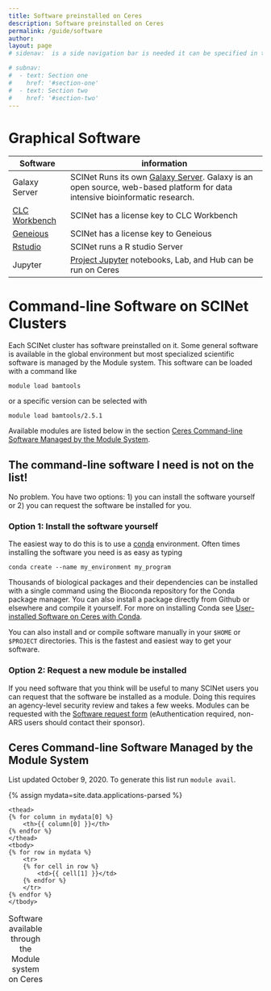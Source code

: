 ```yaml
---
title: Software preinstalled on Ceres
description: Software preinstalled on Ceres
permalink: /guide/software
author:
layout: page
# sidenav:  is a side navigation bar is needed it can be specified in the _data/navigation.yml file

# subnav:
#  - text: Section one
#    href: '#section-one'
#  - text: Section two
#    href: '#section-two'
---
```

# Graphical Software

Software | information
---|---
Galaxy Server | SCINet Runs its own [Galaxy Server](https://galaxy.scinet.science).  Galaxy is an open source, web-based platform for data intensive bioinformatic research.
[CLC Workbench](/guide/clc/) | SCINet has a license key to CLC Workbench
[Geneious](/guide/geneious) |SCINet has a license key to Geneious
[Rstudio](/guide/rstudio) | SCINet runs a R studio Server
Jupyter |  [Project Jupyter](https://jupyter.org/) notebooks, Lab, and Hub can be run on Ceres


# Command-line Software on SCINet Clusters

Each SCINet cluster has software preinstalled on it. Some general software is available in the global environment but most specialized scientific software is managed by the Module system. This software can be loaded with a command like
```
module load bamtools
```
or a specific version can be selected with
```
module load bamtools/2.5.1
```
Available modules are listed below in the section [Ceres Command-line Software Managed by the Module System](#ceres-command-line-software-managed-by-the-module-system).

## The command-line software I need is not on the list!

No problem. You have two options: 1) you can install the software yourself or 2) you can request the software be installed for you.

### Option 1: Install the software yourself

The easiest way to do this is to use a [conda](https://docs.conda.io/en/latest/) environment. Often times installing the software you need is as easy as typing
```
conda create --name my_environment my_program
```
Thousands of biological packages and their dependencies can be installed with a single command using the Bioconda repository for the Conda package manager. You can also install a package directly from Github or elsewhere and compile it yourself. For more on installing Conda see [User-installed Software on Ceres with Conda](/guide/conda).

You can also install and or compile software manually in your  `$HOME`  or  `$PROJECT`  directories. This is the fastest and easiest way to get your software.

### Option 2: Request a new module be installed

If you need software that you think will be useful to many SCINet users you can request that the software be installed as a module. Doing this requires an agency-level security review and takes a few weeks. Modules can be requested with the [Software request form](https://e.arsnet.usda.gov/sites/OCIO/scinet/Pages/SCINet-New-Application.aspx) (eAuthentication required, non-ARS users should contact their sponsor).


## Ceres Command-line Software Managed by the Module System

List updated October 9, 2020. To generate this list run  `module avail`.

{% assign mydata=site.data.applications-parsed %}
<table>
    <caption>Software available through the Module system on Ceres </caption>

    <thead>
    {% for column in mydata[0] %}
        <th>{{ column[0] }}</th>
    {% endfor %}
    </thead>
    <tbody>
    {% for row in mydata %}
        <tr>
        {% for cell in row %}
            <td>{{ cell[1] }}</td>
        {% endfor %}
        </tr>
    {% endfor %}
    </tbody>
</table>
